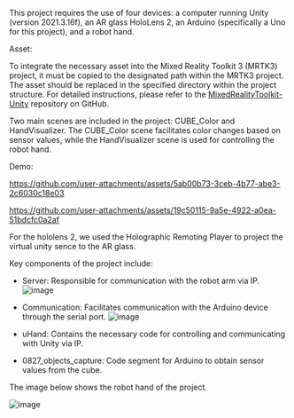 
This project requires the use of four devices: a computer running Unity (version 2021.3.16f), an AR glass HoloLens 2, an Arduino (specifically a Uno for this project), and a robot hand. 

Asset:

To integrate the necessary asset into the Mixed Reality Toolkit 3 (MRTK3) project, it must be copied to the designated path within the MRTK3 project. The asset should be replaced in the specified directory within the project structure. For detailed instructions, please refer to the [MixedRealityToolkit-Unity](https://github.com/MixedRealityToolkit/MixedRealityToolkit-Unity) repository on GitHub.

Two main scenes are included in the project: CUBE_Color and HandVisualizer. The CUBE_Color scene facilitates color changes based on sensor values, while the HandVisualizer scene is used for controlling the robot hand.

Demo:


https://github.com/user-attachments/assets/5ab00b73-3ceb-4b77-abe3-2c6030c18e03

https://github.com/user-attachments/assets/19c50115-9a5e-4922-a0ea-51bdcfc0a2af





For the hololens 2, we used the Holographic Remoting Player to project the virtual unity sence to the AR glass.

Key components of the project include:

- Server: Responsible for communication with the robot arm via IP.
![image](https://github.com/user-attachments/assets/c7cb1819-ffb0-4a67-a511-8d60806867ab)

- Communication: Facilitates communication with the Arduino device through the serial port.
![image](https://github.com/user-attachments/assets/478dd78c-6411-4e21-87a7-dc8f885047f2)


- uHand: Contains the necessary code for controlling and communicating with Unity via IP.

- 0827_objects_capture: Code segment for Arduino to obtain sensor values from the cube.

The image below shows the robot hand of the project.

![image](https://github.com/user-attachments/assets/5f1f47f1-fd31-4c2a-adb6-33a2ec849088)




